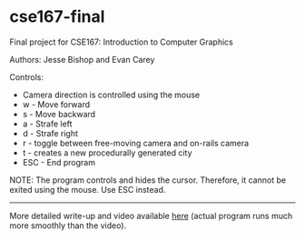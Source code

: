 cse167-final
============

Final project for CSE167: Introduction to Computer Graphics

Authors: Jesse Bishop and Evan Carey

Controls:
* Camera direction is controlled using the mouse
* w - Move forward
* s - Move backward
* a - Strafe left
* d - Strafe right
* r - toggle between free-moving camera and on-rails camera
* t - creates a new procedurally generated city
* ESC - End program

NOTE: The program controls and hides the cursor. Therefore, it cannot be exited using the mouse. Use ESC instead.

-----------

More detailed write-up and video available [here](https://cse167finalprojectcareybishop.wordpress.com/) (actual program runs much more smoothly than the video).
